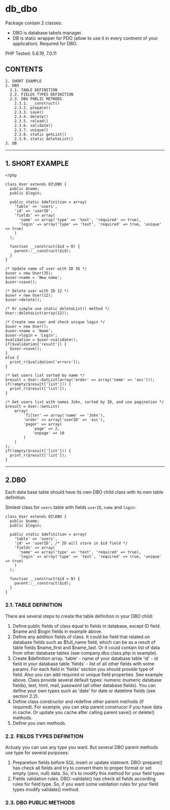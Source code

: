 # db_dbo

Package contain 2 classes: 

- DBO is database tabels manager.
- DB is static wrapper for PDO (allow to use it in every contnent of your application). Required for DBO.

PHP Tested: 5.6.19, 7.0.11


## CONTENTS

	1. SHORT EXAMPLE
	2. DBO
	  2.1. TABLE DEFINITION
	  2.2. FIELDS TYPES DEFINITION
	  2.3. DBO PUBLIC METHODS
	    2.3.1. __construct()
	    2.3.2. prepare()
	    2.3.3. save()
	    2.3.4. delete()
	    2.3.5. reload()
	    2.3.6. validate()
	    2.3.7. unique()
	    2.3.8. static getList()
	    2.3.9. static deleteList()
	3. DB

* * *

## 1. SHORT EXAMPLE

	<?php
	
	class User extends OZ\DBO {
	  public $name;
	  public $login;

	  public static $definition = array(
	    'table' => 'users',
	    'id' => 'userID',
	    'fields' => array(
	      'name' => array('type' => 'text', 'required' => true),
	      'login' => array('type' => 'text', 'required' => true, 'unique' => true)
	    )
	  );

	  function __construct($id = 0) {
	    parent::__construct($id);
	  }
	}

	/* Update name of user with ID 35 */
	$user = new User(35);
	$user->name = 'New name';
	$user->save();

	/* Delete user with ID 12 */
	$user = new User(12);
	$user->delete();

	/* Or simple use static deleteList() method */
	User::deleteList(array(12));

	/* Create new user and check unique login */
	$user = new User();
	$user->name = 'Name';
	$user->login = 'Login';
	$validation = $user->validate();
	if($validation['result']) {
	  $user->save();
	}
	else {
	  print_r($validation['errors']);
	}
	
	/* Get users list sorted by name */
	$result = User::GetList(array('order' => array('name' => 'asc')));
	if(!empty($result['list'])) {
	  print_r($result['list']);
	}
	
	/* Get users list with names John, sorted by ID, and use pagination */
	$result = User::GetList(
		array(
			'filter' => array('name' => 'John'),
			'order' => array('userID' => 'asc'),
			'pager' => array(
				'page' => 2,
				'onpage' => 10
			)
		)
	);
	if(!empty($result['list'])) {
	  print_r($result['list']);
	}
	
* * *

## 2.DBO

Each data base table should have its own DBO child class with its own table definition.

Simlest class for `users` table with fields `userID`, `name` and `login`:

	class User extends OZ\DBO {
	  public $name;
	  public $login;

	  public static $definition = array(
	    'table' => 'users',
	    'id' => 'userID', /* ID will store in $id field */
	    'fields' => array(
	      'name' => array('type' => 'text', 'required' => true),
	      'login' => array('type' => 'text', 'required' => true, 'unique' => true)
	    )
	  );

	  function __construct($id = 0) {
	    parent::__construct($id);
	  }
	}

### 2.1. TABLE DEFINITION

There are several steps to create the table definition in your DBO child:

1.	Define public fields of class equal to fields in database, except ID field.
	$name and $login fields in example above.
2.	Define any addition fields of class.
	It could be field that related on database fields such as $full_name field, which can be as a result of table fields $name_first and $name_last.
	Or it could contain list of data from other database tables (see company.dbo.class.php in example).
3.	Create $definition array.
	'table' - name of your database table
	'id' - id field in your database table
	'fields' - list of all other fields with some params.
	For each field in 'fields' section you should provide type of field. Also you can add required or unique field properties. See example above.
	Class provide several default types: numeric (numeric database fields), text, html, mail, password (all other database fields). You can define your own types such as 'date' for date or datetime fields (see section 2.2).
4.	Define class constructor and redefine other parent methods (if required).
	For example, you can skip parent construcor if you have data in cache. Or update you cache after calling parent save() or delete() methods.
5.	Define you own methods.

### 2.2. FIELDS TYPES DEFINITION

Actualy you can use any type you want. But several DBO parent methods use type for several purposes:

1.	Preparetion fields before SQL insert or update statment.
	DBO::prepare() has check all fields and try to convert them to proper format or set empty (zero, null) data.
	So, it's to modify this method for your field types
2.	Fields validation rules.
	DBO::validate() has check all fields according rules for field type.
	So, if you want some validation rules for your field types modify validate() method.
	
### 2.3. DBO PUBLIC METHODS

